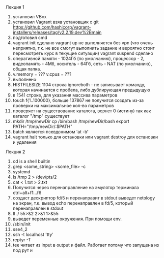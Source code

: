 Лекция 1
1. установил VBox
2. установил Vagrant взяв установщик с git https://github.com/hashicorp/vagrant-installers/releases/tag/v2.2.19.dev%2Bmain
3. подготовил cmd
4. vagrant init сделано
vagrant up не выполняется без vpn (что очень неприятно, т.к. не все смогут выполнить задание и вероятно стоит пересмотреть курс в текущие ситуации)
vagrant suspend сделано
5. оперативной памяти - 1024Гб (по умолчанию), процессор - 2, видеопамять - 4Мб, носитель - 64Гб, сеть - NAT (по умолчанию), общая папка.
6. v.memory = ??? v.cpus = ???
7. выполнено
8. HISTFILESIZE 1104 строка
ignoreboth - не записывает команду, которая начинается с пробела, либо дублирующая предыдущую
9. в 1541 строке, для указания массива параметров
10. touch f{1..100000}, больше 137867 не получится создать из-за проверки на максимальное кол-во параметров
11. проверяет на существование каталога, вернет 0 (истину) так как каталог "/tmp" существует
12. mkdir /tmp/newDir
cp /bin/bash /tmp/newDir/bash
export PATH="/tmp/newDir/:$PATH"
13. batch является псевдонимом 'at -b'
14. vagrant halt только для остановки
или vagrant destroy для остановки и удаления

Лекция 2
1. cd is a shell builtin
2. grep <some_string> <some_file> -c
3. systemd
4. ls /tmp 2 > /dev/pts/2
5. cat < 1.txt > 2.txt
6. Получится через перенаправление на эмулятор терминала ctrl+alt+f1...f6
7. создаст дескриптор fd/5 и перенаправит в stdout
выведет netology на экран, т.к. вывод echo перенаправлен в fd/5, который перенаправлен в stdout
8. ll ./ 55>&2 2>&1 1>&55
9. выведет переменные окружения. При помощи env.
10. /sbin/init 
11. sse4_2
12. ssh -t localhost 'tty'
13. reptyr -T <PID>
14. tee читает из input в output и файл. Работает потому что запущена из под рут и 
